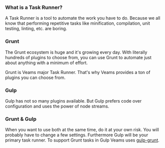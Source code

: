### What is a Task Runner?

A Task Runner is a tool to automate the work you have to do. Because we all know that performing repetitive tasks like minification, compilation, unit testing, linting, etc. are boring.

### Grunt

The Grunt ecosystem is huge and it's growing every day. With literally hundreds of plugins to choose from, you can use Grunt to automate just about anything with a minimum of effort.

Grunt is Veams major Task Runner. That's why Veams provides a ton of plugins you can choose from. 

### Gulp 

Gulp has not so many plugins available. But Gulp prefers code over configuration and uses the power of node streams.

### Grunt & Gulp

When you want to use both at the same time, do it at your own risk. You will probably have to change a few settings. 
Furthermore Gulp will be your primary task runner. To support Grunt tasks in Gulp Veams uses [gulp-grunt](https://www.npmjs.com/package/gulp-grunt). 
